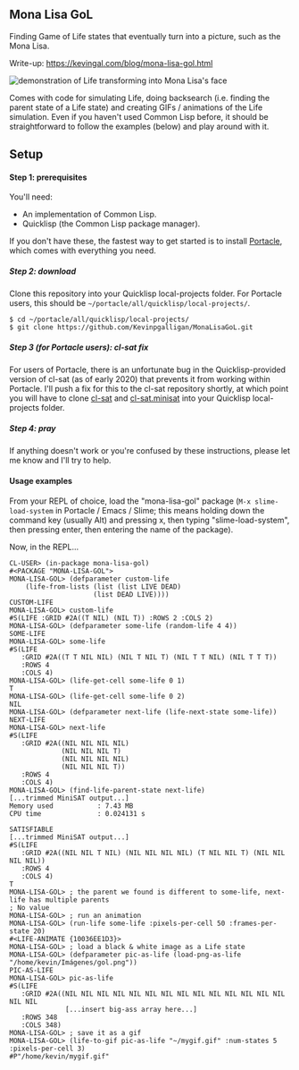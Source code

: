 ## Mona Lisa GoL
Finding Game of Life states that eventually turn into a picture, such as the Mona Lisa.

Write-up: https://kevingal.com/blog/mona-lisa-gol.html

![demonstration of Life transforming into Mona Lisa's face](https://github.com/Kevinpgalligan/MonaLisaGoL/blob/master/mona.gif)

Comes with code for simulating Life, doing backsearch (i.e. finding the parent state of a Life state) and creating GIFs / animations of the Life simulation. Even if you haven't used Common Lisp before, it should be straightforward to follow the examples (below) and play around with it.

## Setup
#### Step 1: prerequisites
You'll need:
* An implementation of Common Lisp.
* Quicklisp (the Common Lisp package manager).

If you don't have these, the fastest way to get started is to install [Portacle](https://portacle.github.io/), which comes with everything you need.

##### Step 2: download
Clone this repository into your Quicklisp local-projects folder. For Portacle users, this should be `~/portacle/all/quicklisp/local-projects/`.

```
$ cd ~/portacle/all/quicklisp/local-projects/
$ git clone https://github.com/Kevinpgalligan/MonaLisaGoL.git
```

##### Step 3 (for Portacle users): cl-sat fix
For users of Portacle, there is an unfortunate bug in the Quicklisp-provided version of cl-sat (as of early 2020) that prevents it from working within Portacle. I'll push a fix for this to the cl-sat repository shortly, at which point you will have to clone [cl-sat](https://github.com/guicho271828/cl-sat) and [cl-sat.minisat](https://github.com/guicho271828/cl-sat.minisat) into your Quicklisp local-projects folder.

##### Step 4: pray
If anything doesn't work or you're confused by these instructions, please let me know and I'll try to help.

#### Usage examples
From your REPL of choice, load the "mona-lisa-gol" package (`M-x slime-load-system` in Portacle / Emacs / Slime; this means holding down the command key (usually Alt) and pressing x, then typing "slime-load-system", then pressing enter, then entering the name of the package).

Now, in the REPL...

```common-lisp
CL-USER> (in-package mona-lisa-gol)
#<PACKAGE "MONA-LISA-GOL">
MONA-LISA-GOL> (defparameter custom-life
    (life-from-lists (list (list LIVE DEAD)
                     (list DEAD LIVE))))
CUSTOM-LIFE
MONA-LISA-GOL> custom-life
#S(LIFE :GRID #2A((T NIL) (NIL T)) :ROWS 2 :COLS 2)
MONA-LISA-GOL> (defparameter some-life (random-life 4 4))
SOME-LIFE
MONA-LISA-GOL> some-life
#S(LIFE
   :GRID #2A((T T NIL NIL) (NIL T NIL T) (NIL T T NIL) (NIL T T T))
   :ROWS 4
   :COLS 4)
MONA-LISA-GOL> (life-get-cell some-life 0 1)
T
MONA-LISA-GOL> (life-get-cell some-life 0 2)
NIL
MONA-LISA-GOL> (defparameter next-life (life-next-state some-life))
NEXT-LIFE
MONA-LISA-GOL> next-life
#S(LIFE
   :GRID #2A((NIL NIL NIL NIL)
             (NIL NIL NIL T)
             (NIL NIL NIL NIL)
             (NIL NIL NIL T))
   :ROWS 4
   :COLS 4)
MONA-LISA-GOL> (find-life-parent-state next-life)
[...trimmed MiniSAT output...]
Memory used           : 7.43 MB
CPU time              : 0.024131 s

SATISFIABLE
[...trimmed MiniSAT output...]
#S(LIFE
   :GRID #2A((NIL NIL T NIL) (NIL NIL NIL NIL) (T NIL NIL T) (NIL NIL NIL NIL))
   :ROWS 4
   :COLS 4)
T
MONA-LISA-GOL> ; the parent we found is different to some-life, next-life has multiple parents
; No value
MONA-LISA-GOL> ; run an animation
MONA-LISA-GOL> (run-life some-life :pixels-per-cell 50 :frames-per-state 20)
#<LIFE-ANIMATE {10036EE1D3}>
MONA-LISA-GOL> ; load a black & white image as a Life state
MONA-LISA-GOL> (defparameter pic-as-life (load-png-as-life "/home/kevin/Imágenes/gol.png"))
PIC-AS-LIFE
MONA-LISA-GOL> pic-as-life
#S(LIFE
   :GRID #2A((NIL NIL NIL NIL NIL NIL NIL NIL NIL NIL NIL NIL NIL NIL NIL NIL
              [...insert big-ass array here...]
   :ROWS 348
   :COLS 348)
MONA-LISA-GOL> ; save it as a gif
MONA-LISA-GOL> (life-to-gif pic-as-life "~/mygif.gif" :num-states 5 :pixels-per-cell 3)
#P"/home/kevin/mygif.gif"
```
